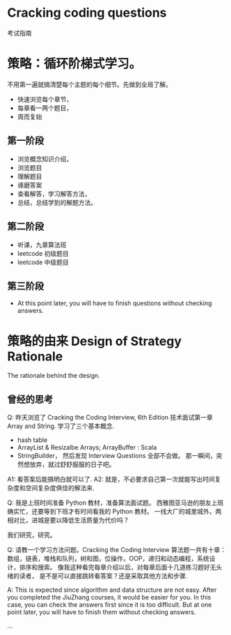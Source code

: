 # Cracking coding questions
考试指南

# 策略：循环阶梯式学习。
不用第一遍就搞清楚每个主题的每个细节。先做到全局了解。

* 快速浏览每个章节，
* 每章看一两个题目，
* 周而复始

## 第一阶段

* 浏览概念知识介绍，
* 浏览题目
* 理解题目
* 琢磨答案
* 查看解答，学习解答方法，
* 总结，总结学到的解题方法。

## 第二阶段

* 听课，九章算法班
* leetcode 初级题目
* leetcode 中级题目

## 第三阶段

* At this point later, you will have to finish questions without checking answers.




# 策略的由来 Design of Strategy Rationale
The rationale behind the design.

## 曾经的思考

Q: 昨天浏览了 Cracking the Coding Interview, 6th Edition 技术面试第一章 Array and String.
学习了三个基本概念.
* hash table
* ArrayList & Resizalbe Arrays; ArrayBuffer : Scala
* StringBuilder，
然后发现 Interview Questions 全部不会做。 那一瞬间，突然想放弃，就过舒舒服服的日子吧。

A1: 看答案后能搞明白就可以了.
A2: 就是，不必要求自己第一次就能写出时间复杂度和空间复杂度俱佳的解法来.

Q: 我是上班时间准备 Python 教材，准备算法面试题。
西雅图亚马逊的朋友上班确实忙，还要等到下班才有时间看我的 Python 教材。
一线大厂的城里城外，两相对比，进城是要以降低生活质量为代价吗？

我们研究，研究。

Q: 请教一个学习方法问题。Cracking the Coding Interview 算法题一共有十章：
数组，链表，堆栈和队列，树和图，位操作，OOP，递归和动态编程，系统设计，排序和搜索。
像我这种看完每章介绍以后，对每章后面十几道练习题好无头绪的读者，
是不是可以直接跳转看答案？还是采取其他方法和步骤.

A: This is expected since algorithm and data structure are not easy. 
After you completed the JiuZhang courses, it would be easier for you.
In this case, you can check the answers first since it is too difficult. But at one point later, you will have to finish them without checking answers.

...

